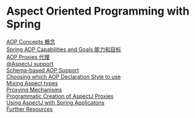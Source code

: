 # Aspect Oriented Programming with Spring
[AOP Concepts 概念](1.md)  
[Spring AOP Capabilities and Goals 能力和目标]()  
[AOP Proxies 代理]()  
[@AspectJ support]()  
[Schema-based AOP Support]()  
[Choosing which AOP Declaration Style to use]()  
[Mixing Aspect types]()  
[Proxying Mechanisms]()  
[Programmatic Creation of AspectJ Proxies]()  
[Using AspectJ with Spring Applicatons]()  
[Further Resources]()  